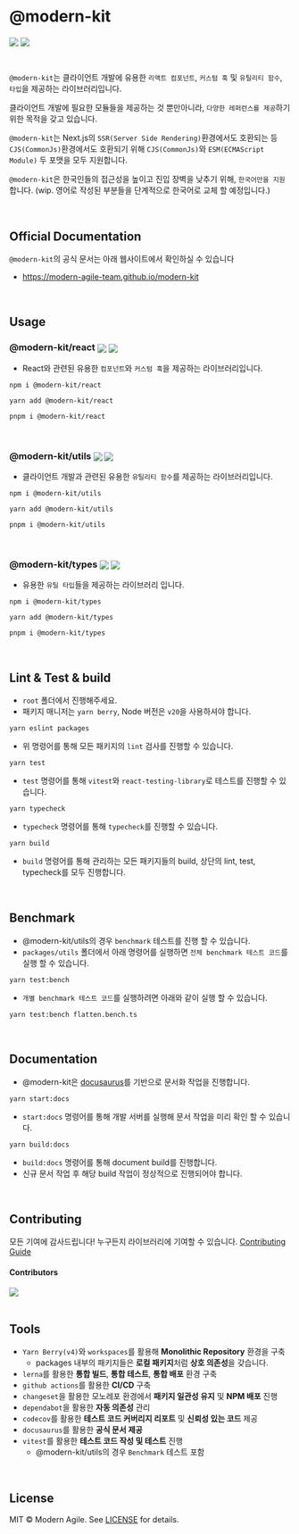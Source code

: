 # @modern-kit

<p>
  <img align="center" src="https://img.shields.io/badge/license-MIT-blue.svg">
  <img align="center" src="https://hits.seeyoufarm.com/api/count/incr/badge.svg?url=https%3A%2F%2Fgithub.com%2FModern-Agile-Team%2Fmodern-kit&count_bg=%2379C83D&title_bg=%23555555&icon=&icon_color=%23E7E7E7&title=hits&edge_flat=false"/>
</p>

<br />

`@modern-kit`는 클라이언트 개발에 유용한 `리액트 컴포넌트`, `커스텀 훅` 및 `유틸리티 함수`, `타입`을 제공하는 라이브러리입니다. 

클라이언트 개발에 필요한 모듈들을 제공하는 것 뿐만아니라, `다양한 레퍼런스를 제공`하기 위한 목적을 갖고 있습니다.

`@modern-kit`는 Next.js의 `SSR(Server Side Rendering)`환경에서도 호환되는 등 `CJS(CommonJs)`환경에서도 호환되기 위해 `CJS(CommonJs)`와 `ESM(ECMAScript Module)` 두 포맷을 모두 지원합니다.

`@modern-kit`은 한국인들의 접근성을 높이고 진입 장벽을 낮추기 위해, `한국어만을 지원`합니다. (wip. 영어로 작성된 부분들을 단계적으로 한국어로 교체 할 예정입니다.)

<br />

## Official Documentation
`@modern-kit`의 공식 문서는 아래 웹사이트에서 확인하실 수 있습니다
- <a href="https://modern-agile-team.github.io/modern-kit" target="_blank">https://modern-agile-team.github.io/modern-kit</a>

<br />

## Usage

### @modern-kit/react <a href="https://www.npmjs.com/package/@modern-kit/react" target="_blank"><img align="center" src="https://img.shields.io/npm/v/@modern-kit/react.svg" /></a> <a href="https://bundlephobia.com/package/@modern-kit/react" target="_blank"><img align="center" src="https://img.shields.io/bundlephobia/minzip/@modern-kit/react/latest"></a>

- React와 관련된 유용한 `컴포넌트`와 `커스텀 훅`을 제공하는 라이브러리입니다.

```shell
npm i @modern-kit/react
```

```shell
yarn add @modern-kit/react
```

```shell
pnpm i @modern-kit/react
```

<br />

### @modern-kit/utils <a href="https://www.npmjs.com/package/@modern-kit/utils" target="_blank"><img align="center" src="https://img.shields.io/npm/v/@modern-kit/utils.svg" /></a> <a href="https://bundlephobia.com/package/@modern-kit/utils" target="_blank"><img align="center" src="https://img.shields.io/bundlephobia/minzip/@modern-kit/utils/latest"></a>

- 클라이언트 개발과 관련된 유용한 `유틸리티 함수`를 제공하는 라이브러리입니다.

```shell
npm i @modern-kit/utils
```

```shell
yarn add @modern-kit/utils
```

```shell
pnpm i @modern-kit/utils
```

<br />

### @modern-kit/types <a href="https://www.npmjs.com/package/@modern-kit/types" target="_blank"><img align="center" src="https://img.shields.io/npm/v/@modern-kit/types.svg" /></a> <a href="https://bundlephobia.com/package/@modern-kit/types" target="_blank"><img align="center" src="https://img.shields.io/bundlephobia/minzip/@modern-kit/types/latest"></a>

- 유용한 `유틸 타입`들을 제공하는 라이브러리 입니다.

```shell
npm i @modern-kit/types
```

```shell
yarn add @modern-kit/types
```

```shell
pnpm i @modern-kit/types
```

<br />

## Lint & Test & build

- `root` 폴더에서 진행해주세요.
- 패키지 매니저는 `yarn berry`, Node 버전은 `v20`을 사용하셔야 합니다.

```shell
yarn eslint packages
```

- 위 명령어를 통해 모든 패키지의 `lint` 검사를 진행할 수 있습니다.

```shell
yarn test
```

- `test` 명령어를 통해 `vitest`와 `react-testing-library`로 테스트를 진행할 수 있습니다.

```shell
yarn typecheck
```

- `typecheck` 명령어를 통해 `typecheck`를 진행할 수 있습니다.

```shell
yarn build
```

- `build` 명령어를 통해 관리하는 모든 패키지들의 build, 상단의 lint, test, typecheck를 모두 진행합니다.

<br />

## Benchmark
- @modern-kit/utils의 경우 `benchmark` 테스트를 진행 할 수 있습니다.
- `packages/utils` 폴더에서 아래 명령어를 실행하면 `전체 benchmark 테스트 코드`를 실행 할 수 있습니다.

```shell
yarn test:bench
```

- `개별 benchmark 테스트 코드`를 실행하려면 아래와 같이 실행 할 수 있습니다.
```shell
yarn test:bench flatten.bench.ts
```

<br />

## Documentation
- @modern-kit은 [docusaurus](https://docusaurus.io/)를 기반으로 문서화 작업을 진행합니다.
```shell
yarn start:docs
```

- `start:docs` 명령어를 통해 개발 서버를 실행해 문서 작업을 미리 확인 할 수 있습니다.

```shell
yarn build:docs
```

- `build:docs` 명령어를 통해 document build를 진행합니다. 
- 신규 문서 작업 후 해당 build 작업이 정상적으로 진행되어야 합니다.

<br />

## Contributing
모든 기여에 감사드립니다! 누구든지 라이브러리에 기여할 수 있습니다.
[Contributing Guide](./.github/CONTRIBUTING.md)

#### Contributors
<a href="https://github.com/modern-agile-team/modern-kit/graphs/contributors">
  <img src="https://contrib.rocks/image?repo=Modern-Agile-Team/modern-kit">
</a>

<br />
<br />

## Tools

- `Yarn Berry(v4)`와 `workspaces`를 활용해 **Monolithic Repository** 환경을 구축
  - packages 내부의 패키지들은 **로컬 패키지**처럼 **상호 의존성**을 갖습니다.
- `lerna`를 활용한 **통합 빌드**, **통합 테스트**, **통합 배포** 환경 구축
- `github actions`를 활용한 **CI/CD** 구축
- `changeset`을 활용한 모노레포 환경에서 **패키지 일관성 유지** 및 **NPM 배포** 진행
- `dependabot`을 활용한 **자동 의존성** 관리
- `codecov`를 활용한 **테스트 코드 커버리지 리포트** 및 **신뢰성 있는 코드** 제공
- `docusaurus`를 활용한 **공식 문서 제공**
- `vitest`를 활용한 **테스트 코드 작성 및 테스트** 진행
  - @modern-kit/utils의 경우 `Benchmark` 테스트 포함

<br />

## License
MIT © Modern Agile. See [LICENSE](./LICENSE) for details.